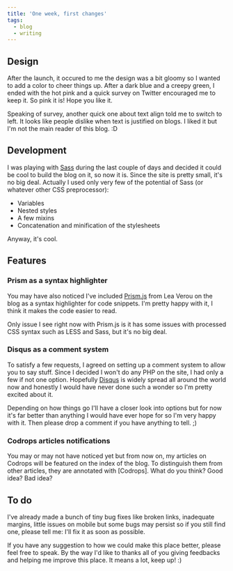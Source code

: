 ```yaml
---
title: 'One week, first changes'
tags:
  - blog
  - writing
---
```


## Design

After the launch, it occured to me the design was a bit gloomy so I wanted to add a color to cheer things up. After a dark blue and a creepy green, I ended with the hot pink and a quick survey on Twitter encouraged me to keep it. So pink it is! Hope you like it.

Speaking of survey, another quick one about text align told me to switch to left. It looks like people dislike when text is justified on blogs. I liked it but I'm not the main reader of this blog. :D

## Development

I was playing with [Sass](https://sass-lang.com/) during the last couple of days and decided it could be cool to build the blog on it, so now it is. Since the site is pretty small, it's no big deal. Actually I used only very few of the potential of Sass (or whatever other CSS preprocessor):

- Variables
- Nested styles
- A few mixins
- Concatenation and minification of the stylesheets

Anyway, it's cool.

## Features

### Prism as a syntax highlighter

You may have also noticed I've included [Prism.js](https://prismjs.com/) from Lea Verou on the blog as a syntax highlighter for code snippets. I'm pretty happy with it, I think it makes the code easier to read.

Only issue I see right now with Prism.js is it has some issues with processed CSS syntax such as LESS and Sass, but it's no big deal.

### Disqus as a comment system

To satisfy a few requests, I agreed on setting up a comment system to allow you to say stuff. Since I decided I won't do any PHP on the site, I had only a few if not one option. Hopefully [Disqus](https://disqus.com/) is widely spread all around the world now and honestly I would have never done such a wonder so I'm pretty excited about it.

Depending on how things go I'll have a closer look into options but for now it's far better than anything I would have ever hope for so I'm very happy with it. Then please drop a comment if you have anything to tell. ;)

### Codrops articles notifications

You may or may not have noticed yet but from now on, my articles on Codrops will be featured on the index of the blog. To distinguish them from other articles, they are annotated with [Codrops]. What do you think? Good idea? Bad idea?

## To do

I've already made a bunch of tiny bug fixes like broken links, inadequate margins, little issues on mobile but some bugs may persist so if you still find one, please tell me: I'll fix it as soon as possible.

If you have any suggestion to how we could make this place better, please feel free to speak. By the way I'd like to thanks all of you giving feedbacks and helping me improve this place. It means a lot, keep up! :)
